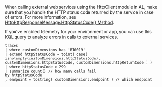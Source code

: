 When calling external web services using the HttpClient module in AL, make sure that you handle the HTTP status code returned by the service in case of errors. For more information, see [HttpHttpResponseMessage.HttpStatusCode() Method](../developer/methods-auto/httpresponsemessage/httpresponsemessage-httpstatuscode-method.md).


If you've enabled telemetry for your environment or app, you can use this KQL query to analyze errors in calls to external services.

```Kusto
traces
| where customDimensions has 'RT0019'
| extend httpStatusCode = toint( case( isnotempty(customDimensions.httpStatusCode), customDimensions.httpStatusCode, customDimensions.httpReturnCode ) )
| where httpStatusCode > 299
| summarize count() // how many calls fail
by httpStatusCode 
, endpoint = tostring( customDimensions.endpoint ) // which endpoint
```
